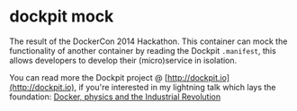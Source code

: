 dockpit mock
============
The result of the DockerCon 2014 Hackathon. This container can mock the functionality of another container by reading the Dockpit `.manifest`, this allows developers to develop their (micro)service in isolation.

You can read more the Dockpit project @ [http://dockpit.io](http://dockpit.io), if you're interested in my lightning talk which lays the foundation: [Docker, physics and the Industrial Revolution](https://medium.com/@dockpit/docker-physics-and-the-industrial-revolution-e100d1a7f401)
